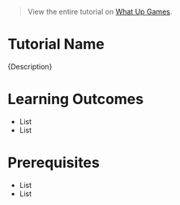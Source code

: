 > View the entire tutorial on [What Up Games](https://www.whatupgames.com).

# Tutorial Name
{Description}

# Learning Outcomes
* List
* List

# Prerequisites
* List
* List
